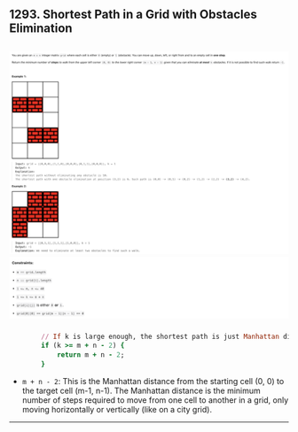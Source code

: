 ## 1293. Shortest Path in a Grid with Obstacles Elimination
![](img/2025-05-05-21-51-18.png)
![](img/2025-05-05-21-51-45.png)
---

```ruby
        // If k is large enough, the shortest path is just Manhattan distance
        if (k >= m + n - 2) {
            return m + n - 2;
        }
```

- `m + n - 2`: This is the Manhattan distance from the starting cell (0, 0) to the target cell (m-1, n-1). 
  The Manhattan distance is the minimum number of steps required to move from one cell to another in a grid, only moving horizontally or 
  vertically (like on a city grid). 

---

